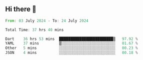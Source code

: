 ## Hi there 👋

<!--START_SECTION:waka-->

```rust
From: 03 July 2024 - To: 24 July 2024

Total Time: 37 hrs 40 mins

Dart    36 hrs 53 mins  ████████████████████████▒   97.92 %
YAML    37 mins         ▒░░░░░░░░░░░░░░░░░░░░░░░░   01.67 %
Other   5 mins          ░░░░░░░░░░░░░░░░░░░░░░░░░   00.23 %
JSON    4 mins          ░░░░░░░░░░░░░░░░░░░░░░░░░   00.18 %
```

<!--END_SECTION:waka-->

<!--
**mathiskakal/mathiskakal** is a ✨ _special_ ✨ repository because its `README.md` (this file) appears on your GitHub profile.

Here are some ideas to get you started:

- 🔭 I’m currently working on ...
- 🌱 I’m currently learning ...
- 👯 I’m looking to collaborate on ...
- 🤔 I’m looking for help with ...
- 💬 Ask me about ...
- 📫 How to reach me: ...
- 😄 Pronouns: ...
- ⚡ Fun fact: ...
-->
